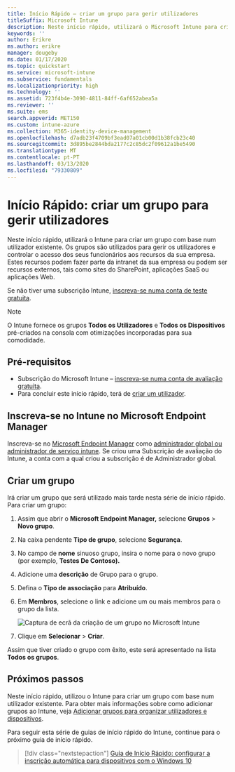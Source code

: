 ```yaml
---
title: Início Rápido – criar um grupo para gerir utilizadores
titleSuffix: Microsoft Intune
description: Neste início rápido, utilizará o Microsoft Intune para criar um grupo com base em utilizadores já existentes.
keywords: ''
author: Erikre
ms.author: erikre
manager: dougeby
ms.date: 01/17/2020
ms.topic: quickstart
ms.service: microsoft-intune
ms.subservice: fundamentals
ms.localizationpriority: high
ms.technology: ''
ms.assetid: 723f4b4e-3090-4811-84ff-6af652abea5a
ms.reviewer: ''
ms.suite: ems
search.appverid: MET150
ms.custom: intune-azure
ms.collection: M365-identity-device-management
ms.openlocfilehash: d7adb23f4709bf3ead07a01cb00d1b38fcb23c40
ms.sourcegitcommit: 3d895be2844bda2177c2c85dc2f09612a1be5490
ms.translationtype: MT
ms.contentlocale: pt-PT
ms.lasthandoff: 03/13/2020
ms.locfileid: "79330809"
---
```

# <a name="quickstart-create-a-group-to-manage-users"></a>Início Rápido: criar um grupo para gerir utilizadores

Neste início rápido, utilizará o Intune para criar um grupo com base num utilizador existente. Os grupos são utilizados para gerir os utilizadores e controlar o acesso dos seus funcionários aos recursos da sua empresa. Estes recursos podem fazer parte da intranet da sua empresa ou podem ser recursos externos, tais como sites do SharePoint, aplicações SaaS ou aplicações Web.

Se não tiver uma subscrição Intune, [inscreva-se numa conta de teste gratuita](free-trial-sign-up.md).

>[!NOTE]
>O Intune fornece os grupos **Todos os Utilizadores** e **Todos os Dispositivos** pré-criados na consola com otimizações incorporadas para sua comodidade.

## <a name="prerequisites"></a>Pré-requisitos

- Subscrição do Microsoft Intune – [inscreva-se numa conta de avaliação gratuita](../fundamentals/free-trial-sign-up.md).
- Para concluir este início rápido, terá de [criar um utilizador](quickstart-create-user.md).

## <a name="sign-in-to-intune-in-the-microsoft-endpoint-manager"></a>Inscreva-se no Intune no Microsoft Endpoint Manager

Inscreva-se no [Microsoft Endpoint Manager](https://go.microsoft.com/fwlink/?linkid=2109431) como [administrador global ou administrador de serviço intune](users-add.md#types-of-administrators). Se criou uma Subscrição de avaliação do Intune, a conta com a qual criou a subscrição é de Administrador global.

## <a name="create-a-group"></a>Criar um grupo

Irá criar um grupo que será utilizado mais tarde nesta série de início rápido. Para criar um grupo:

1. Assim que abrir o **Microsoft Endpoint Manager,** selecione **Grupos** > **Novo grupo**.
2. Na caixa pendente **Tipo de grupo**, selecione **Segurança**.
3. No campo de **nome** sinuoso grupo, insira o nome para o novo grupo (por exemplo, **Testes De Contoso).**
4. Adicione uma **descrição** de Grupo para o grupo.
5. Defina o **Tipo de associação** para **Atribuído**. 
6. Em **Membros**, selecione o link e adicione um ou mais membros para o grupo da lista.

    ![Captura de ecrã da criação de um grupo no Microsoft Intune](./media/quickstart-create-group/quickstart-use-groups-01.png)

7. Clique em **Selecionar** > **Criar**.

Assim que tiver criado o grupo com êxito, este será apresentado na lista **Todos os grupos**. 

## <a name="next-steps"></a>Próximos passos

Neste início rápido, utilizou o Intune para criar um grupo com base num utilizador existente. Para obter mais informações sobre como adicionar grupos ao Intune, veja [Adicionar grupos para organizar utilizadores e dispositivos](groups-add.md).

Para seguir esta série de guias de início rápido do Intune, continue para o próximo guia de início rápido.

> [!div class="nextstepaction"]
> [Guia de Início Rápido: configurar a inscrição automática para dispositivos com o Windows 10](../enrollment/quickstart-setup-auto-enrollment.md)
